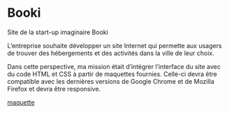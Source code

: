 # Booki

Site de la start-up imaginaire Booki

L’entreprise souhaite développer un site Internet qui permette aux usagers de trouver des hébergements et des activités dans la ville de leur choix.

Dans cette perspective, ma mission était d’intégrer l’interface du site avec du code HTML et CSS à partir de maquettes fournies. Celle-ci devra être compatible avec les dernières versions de Google Chrome et de Mozilla Firefox et devra être responsive.

[maquette](<https://www.figma.com/file/aen32jonHhD7JnIEL2b3sE/ARCHIVED-Maquettes-Booki-(desktop%2C-mobile%2C-tablette)?type=design&node-id=3-0&mode=design>)
